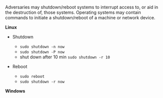 Adversaries may shutdown/reboot systems to interrupt access to, or aid in the destruction of, those systems. Operating systems may contain commands to initiate a shutdown/reboot of a machine or network device.

**Linux**

- Shutdown
  - `sudo shutdown -n now`
  - `sudo shutdown -P now`
  - shut down after 10 min `sudo shutdown -r 10`

- Reboot
  - `sudo reboot`
  - `sudo shutdown -r now`


**Windows**

